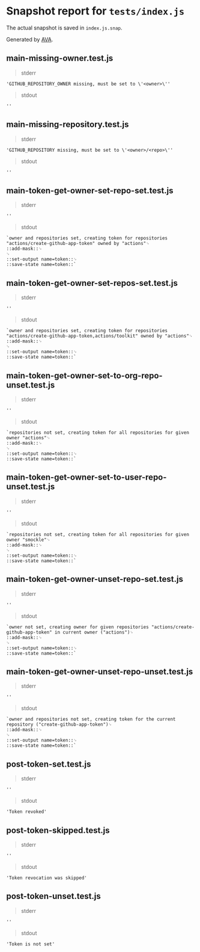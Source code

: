 # Snapshot report for `tests/index.js`

The actual snapshot is saved in `index.js.snap`.

Generated by [AVA](https://avajs.dev).

## main-missing-owner.test.js

> stderr

    'GITHUB_REPOSITORY_OWNER missing, must be set to \'<owner>\''

> stdout

    ''

## main-missing-repository.test.js

> stderr

    'GITHUB_REPOSITORY missing, must be set to \'<owner>/<repo>\''

> stdout

    ''

## main-token-get-owner-set-repo-set.test.js

> stderr

    ''

> stdout

    `owner and repositories set, creating token for repositories "actions/create-github-app-token" owned by "actions"␊
    ::add-mask::␊
    ␊
    ::set-output name=token::␊
    ::save-state name=token::`

## main-token-get-owner-set-repos-set.test.js

> stderr

    ''

> stdout

    `owner and repositories set, creating token for repositories "actions/create-github-app-token,actions/toolkit" owned by "actions"␊
    ::add-mask::␊
    ␊
    ::set-output name=token::␊
    ::save-state name=token::`

## main-token-get-owner-set-to-org-repo-unset.test.js

> stderr

    ''

> stdout

    `repositories not set, creating token for all repositories for given owner "actions"␊
    ::add-mask::␊
    ␊
    ::set-output name=token::␊
    ::save-state name=token::`

## main-token-get-owner-set-to-user-repo-unset.test.js

> stderr

    ''

> stdout

    `repositories not set, creating token for all repositories for given owner "smockle"␊
    ::add-mask::␊
    ␊
    ::set-output name=token::␊
    ::save-state name=token::`

## main-token-get-owner-unset-repo-set.test.js

> stderr

    ''

> stdout

    `owner not set, creating owner for given repositories "actions/create-github-app-token" in current owner ("actions")␊
    ::add-mask::␊
    ␊
    ::set-output name=token::␊
    ::save-state name=token::`

## main-token-get-owner-unset-repo-unset.test.js

> stderr

    ''

> stdout

    `owner and repositories not set, creating token for the current repository ("create-github-app-token")␊
    ::add-mask::␊
    ␊
    ::set-output name=token::␊
    ::save-state name=token::`

## post-token-set.test.js

> stderr

    ''

> stdout

    'Token revoked'

## post-token-skipped.test.js

> stderr

    ''

> stdout

    'Token revocation was skipped'

## post-token-unset.test.js

> stderr

    ''

> stdout

    'Token is not set'
